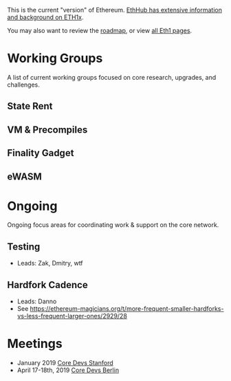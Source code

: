 <!-- TITLE: Ethereum 1x -->

This is the current "version" of Ethereum. [EthHub has extensive information and background on ETH1x](https://docs.ethhub.io/ethereum-roadmap/ethereum-1.x/).

You may also want to review the [roadmap](/roadmap), or view [all Eth1 pages](/eth1).
# Working Groups
A list of current working groups focused on core research, upgrades, and challenges.

## State Rent

## VM & Precompiles

## Finality Gadget

## eWASM
# Ongoing
Ongoing focus areas for coordinating work & support on the core network.

## Testing
* Leads: Zak, Dmitry, wtf

## Hardfork Cadence
* Leads: Danno
* See https://ethereum-magicians.org/t/more-frequent-smaller-hardforks-vs-less-frequent-larger-ones/2929/28

# Meetings
* January 2019 [Core Devs Stanford](/eth1/coredevsstanford)
* April 17-18th, 2019 [Core Devs Berlin](/eth1/coredevsberlin)
